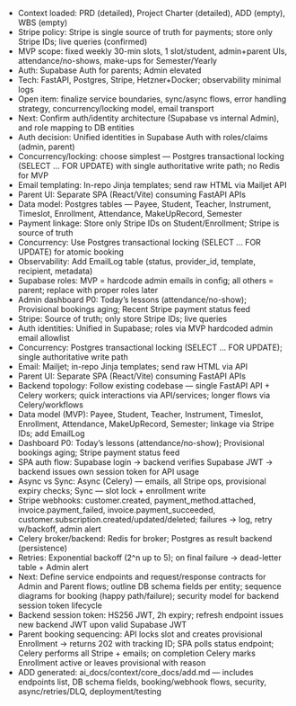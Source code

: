 
- Context loaded: PRD (detailed), Project Charter (detailed), ADD (empty), WBS (empty)
- Stripe policy: Stripe is single source of truth for payments; store only Stripe IDs; live queries (confirmed)
- MVP scope: fixed weekly 30-min slots, 1 slot/student, admin+parent UIs, attendance/no-shows, make-ups for Semester/Yearly
- Auth: Supabase Auth for parents; Admin elevated
- Tech: FastAPI, Postgres, Stripe, Hetzner+Docker; observability minimal logs
- Open item: finalize service boundaries, sync/async flows, error handling strategy, concurrency/locking model, email transport
- Next: Confirm auth/identity architecture (Supabase vs internal Admin), and role mapping to DB entities
- Auth decision: Unified identities in Supabase Auth with roles/claims (admin, parent)
- Concurrency/locking: choose simplest — Postgres transactional locking (SELECT ... FOR UPDATE) with single authoritative write path; no Redis for MVP
- Email templating: In-repo Jinja templates; send raw HTML via Mailjet API
- Parent UI: Separate SPA (React/Vite) consuming FastAPI APIs
- Data model: Postgres tables — Payee, Student, Teacher, Instrument, Timeslot, Enrollment, Attendance, MakeUpRecord, Semester
- Payment linkage: Store only Stripe IDs on Student/Enrollment; Stripe is source of truth
- Concurrency: Use Postgres transactional locking (SELECT ... FOR UPDATE) for atomic booking
- Observability: Add EmailLog table (status, provider_id, template, recipient, metadata)
- Supabase roles: MVP = hardcode admin emails in config; all others = parent; replace with proper roles later
- Admin dashboard P0: Today’s lessons (attendance/no-show); Provisional bookings aging; Recent Stripe payment status feed
- Stripe: Source of truth; only store Stripe IDs; live queries
- Auth identities: Unified in Supabase; roles via MVP hardcoded admin email allowlist
- Concurrency: Postgres transactional locking (SELECT ... FOR UPDATE); single authoritative write path
- Email: Mailjet; in-repo Jinja templates; send raw HTML via API
- Parent UI: Separate SPA (React/Vite) consuming FastAPI APIs
- Backend topology: Follow existing codebase — single FastAPI API + Celery workers; quick interactions via API/services; longer flows via Celery/workflows
- Data model (MVP): Payee, Student, Teacher, Instrument, Timeslot, Enrollment, Attendance, MakeUpRecord, Semester; linkage via Stripe IDs; add EmailLog
- Dashboard P0: Today’s lessons (attendance/no-show); Provisional bookings aging; Stripe payment status feed
- SPA auth flow: Supabase login → backend verifies Supabase JWT → backend issues own session token for API usage
- Async vs Sync: Async (Celery) — emails, all Stripe ops, provisional expiry checks; Sync — slot lock + enrollment write
- Stripe webhooks: customer.created, payment_method.attached, invoice.payment_failed, invoice.payment_succeeded, customer.subscription.created/updated/deleted; failures → log, retry w/backoff, admin alert
- Celery broker/backend: Redis for broker; Postgres as result backend (persistence)
- Retries: Exponential backoff (2^n up to 5); on final failure → dead-letter table + Admin alert
- Next: Define service endpoints and request/response contracts for Admin and Parent flows; outline DB schema fields per entity; sequence diagrams for booking (happy path/failure); security model for backend session token lifecycle
- Backend session token: HS256 JWT, 2h expiry; refresh endpoint issues new backend JWT upon valid Supabase JWT
- Parent booking sequencing: API locks slot and creates provisional Enrollment → returns 202 with tracking ID; SPA polls status endpoint; Celery performs all Stripe + emails; on completion Celery marks Enrollment active or leaves provisional with reason
- ADD generated: ai_docs/context/core_docs/add.md — includes endpoints list, DB schema fields, booking/webhook flows, security, async/retries/DLQ, deployment/testing